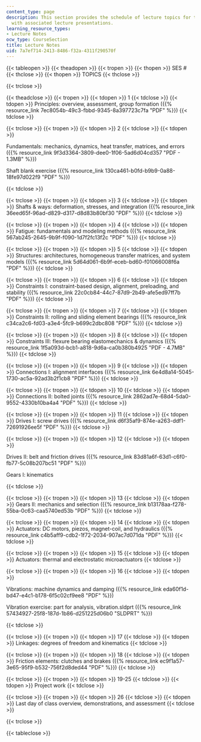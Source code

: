 ```yaml
---
content_type: page
description: This section provides the schedule of lecture topics for the course along
  with associated lecture presentations.
learning_resource_types:
- Lecture Notes
ocw_type: CourseSection
title: Lecture Notes
uid: 7a7ef714-2413-8486-f32a-4311f290570f
---
```


{{< tableopen >}}
{{< theadopen >}}
{{< tropen >}}
{{< thopen >}}
SES #
{{< thclose >}}
{{< thopen >}}
TOPICS
{{< thclose >}}

{{< trclose >}}

{{< theadclose >}}
{{< tropen >}}
{{< tdopen >}}
1
{{< tdclose >}}
{{< tdopen >}}
Principles: overview, assessment, group formation ({{% resource_link 7ec8054b-49c3-fbbd-9345-8a397723c7fa "PDF" %}})
{{< tdclose >}}

{{< trclose >}}
{{< tropen >}}
{{< tdopen >}}
2
{{< tdclose >}}
{{< tdopen >}}


Fundamentals: mechanics, dynamics, heat transfer, matrices, and errors ({{% resource_link 9f3d3364-3809-dee0-1f06-5ad6d04cd357 "PDF - 1.3MB" %}})

Shaft blank exercise ({{% resource_link 130ca461-b0fd-b9b9-0a88-18fe97d022f9 "PDF" %}})


{{< tdclose >}}

{{< trclose >}}
{{< tropen >}}
{{< tdopen >}}
3
{{< tdclose >}}
{{< tdopen >}}
Shafts & ways: deformation, stresses, and integration ({{% resource_link 36eed65f-96ad-d829-d317-d8d83b80bf30 "PDF" %}})
{{< tdclose >}}

{{< trclose >}}
{{< tropen >}}
{{< tdopen >}}
4
{{< tdclose >}}
{{< tdopen >}}
Fatigue: fundamentals and modeling methods ({{% resource_link 567ab245-2645-9b9f-f090-1d7f2fc13f2c "PDF" %}})
{{< tdclose >}}

{{< trclose >}}
{{< tropen >}}
{{< tdopen >}}
5
{{< tdclose >}}
{{< tdopen >}}
Structures: architectures, homogeneous transfer matrices, and system models ({{% resource_link 5d64d061-6b9f-eceb-bd60-f01066008f6a "PDF" %}})
{{< tdclose >}}

{{< trclose >}}
{{< tropen >}}
{{< tdopen >}}
6
{{< tdclose >}}
{{< tdopen >}}
Constraints I: constraint-based design, alignment, preloading, and stability ({{% resource_link 22c0cb84-44c7-87d9-2b49-afe5ed97ff7b "PDF" %}})
{{< tdclose >}}

{{< trclose >}}
{{< tropen >}}
{{< tdopen >}}
7
{{< tdclose >}}
{{< tdopen >}}
Constraints II: rolling and sliding element bearings ({{% resource_link c34ca2c6-fd03-a3e4-5fc9-b699c2dbc808 "PDF" %}})
{{< tdclose >}}

{{< trclose >}}
{{< tropen >}}
{{< tdopen >}}
8
{{< tdclose >}}
{{< tdopen >}}
Constraints III: flexure bearing elastomechanics & dynamics ({{% resource_link 1f5a093d-bcb1-a818-9d6a-ca0b380b4925 "PDF - 4.7MB" %}})
{{< tdclose >}}

{{< trclose >}}
{{< tropen >}}
{{< tdopen >}}
9
{{< tdclose >}}
{{< tdopen >}}
Connections I: alignment interfaces ({{% resource_link 6e4d8a14-5045-1730-ac5a-92ad3b2f1cb8 "PDF" %}})
{{< tdclose >}}

{{< trclose >}}
{{< tropen >}}
{{< tdopen >}}
10
{{< tdclose >}}
{{< tdopen >}}
Connections II: bolted joints ({{% resource_link 2862ad7e-68d4-5da0-9552-4330b10ba4a4 "PDF" %}})
{{< tdclose >}}

{{< trclose >}}
{{< tropen >}}
{{< tdopen >}}
11
{{< tdclose >}}
{{< tdopen >}}
Drives I: screw drives ({{% resource_link d6f35af9-874e-a263-ddf1-72691926ee5f "PDF" %}})
{{< tdclose >}}

{{< trclose >}}
{{< tropen >}}
{{< tdopen >}}
12
{{< tdclose >}}
{{< tdopen >}}


Drives II: belt and friction drives ({{% resource_link 83d81a6f-63d1-c6f0-fb77-5c08b207bc51 "PDF" %}})

Gears I: kinematics


{{< tdclose >}}

{{< trclose >}}
{{< tropen >}}
{{< tdopen >}}
13
{{< tdclose >}}
{{< tdopen >}}
Gears II: mechanics and selection ({{% resource_link b13178aa-f278-55ba-0c63-caa5740ed53b "PDF" %}})
{{< tdclose >}}

{{< trclose >}}
{{< tropen >}}
{{< tdopen >}}
14
{{< tdclose >}}
{{< tdopen >}}
Actuators: DC motors, piezos, magnet-coil, and hydraulics ({{% resource_link c4b5aff9-cdb2-1f72-2034-907ac7d071da "PDF" %}})
{{< tdclose >}}

{{< trclose >}}
{{< tropen >}}
{{< tdopen >}}
15
{{< tdclose >}}
{{< tdopen >}}
Actuators: thermal and electrostatic microactuators
{{< tdclose >}}

{{< trclose >}}
{{< tropen >}}
{{< tdopen >}}
16
{{< tdclose >}}
{{< tdopen >}}


Vibrations: machine dynamics and damping ({{% resource_link eda60f1d-bd47-e4c1-b178-6f5c02cf9ee8 "PDF" %}})

Vibration exercise: part for analysis, vibration.sldprt ({{% resource_link 57434927-25f8-187d-1b86-d251225d06b0 "SLDPRT" %}})


{{< tdclose >}}

{{< trclose >}}
{{< tropen >}}
{{< tdopen >}}
17
{{< tdclose >}}
{{< tdopen >}}
Linkages: degrees of freedom and kinematics
{{< tdclose >}}

{{< trclose >}}
{{< tropen >}}
{{< tdopen >}}
18
{{< tdclose >}}
{{< tdopen >}}
Friction elements: clutches and brakes ({{% resource_link ec9f1a57-3e65-95f9-b532-756f2d8ded44 "PDF" %}})
{{< tdclose >}}

{{< trclose >}}
{{< tropen >}}
{{< tdopen >}}
19-25
{{< tdclose >}}
{{< tdopen >}}
Project work
{{< tdclose >}}

{{< trclose >}}
{{< tropen >}}
{{< tdopen >}}
26
{{< tdclose >}}
{{< tdopen >}}
Last day of class overview, demonstrations, and assessment
{{< tdclose >}}

{{< trclose >}}

{{< tableclose >}}